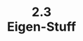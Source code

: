 ---
layout: NotesPage
title: 2.3 <br /> Eigen-Stuff
permalink: /work_files/research/conv_opt/2_3
prevLink: /work_files/research/conv_opt/2.html
---